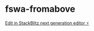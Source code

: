 # fswa-fromabove

[Edit in StackBlitz next generation editor ⚡️](https://stackblitz.com/~/github.com/A-KaiZ/fswa-fromabove)